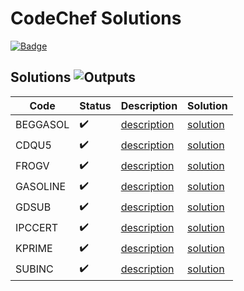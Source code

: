 # CodeChef Solutions

[![Badge](https://cp-logo.vercel.app/codechef/matjazmav)](https://www.codechef.com/users/matjazmav)

## Solutions ![Outputs](https://github.com/matjazmav/codechef/workflows/Outputs/badge.svg)
| Code | Status | Description | Solution |
| ---- | ------ | ----------- | -------- |
| BEGGASOL | ✔️ | [description](https://www.codechef.com/problems/BEGGASOL)  | [solution](src/main/java/BEGGASOL) |
| CDQU5 | ✔️ | [description](https://www.codechef.com/problems/CDQU5)  | [solution](src/main/java/CDQU5) |
| FROGV | ✔️ | [description](https://www.codechef.com/problems/FROGV)  | [solution](src/main/java/FROGV) |
| GASOLINE | ✔️ | [description](https://www.codechef.com/problems/GASOLINE)  | [solution](src/main/java/GASOLINE) |
| GDSUB | ✔️ | [description](https://www.codechef.com/problems/GDSUB)  | [solution](src/main/java/GDSUB) |
| IPCCERT | ✔️ | [description](https://www.codechef.com/problems/IPCCERT)  | [solution](src/main/java/IPCCERT) |
| KPRIME | ✔️ | [description](https://www.codechef.com/problems/KPRIME)  | [solution](src/main/java/KPRIME) |
| SUBINC | ✔️ | [description](https://www.codechef.com/problems/SUBINC)  | [solution](src/main/java/SUBINC) |
